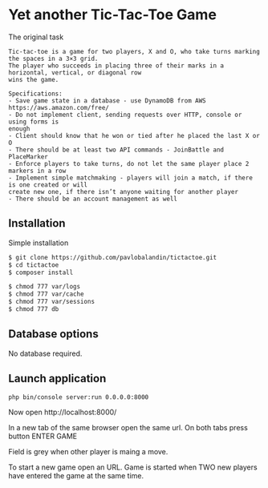 Yet another Tic-Tac-Toe Game
=========

The original task

```text
Tic-tac-toe is a game for two players, X and O, who take turns marking the spaces in a 3×3 grid.
The player who succeeds in placing three of their marks in a horizontal, vertical, or diagonal row
wins the game.

Specifications:
- Save game state in a database - use DynamoDB from AWS
https://aws.amazon.com/free/
- Do not implement client​, sending requests over HTTP, console or using forms is
enough
- Client should know that he won or tied after he placed the last X or O
- There should be at least two API commands - JoinBattle and PlaceMarker
- Enforce players to take turns, do not let the same player place 2 markers in a row
- Implement simple matchmaking - players will join a match, if there is one created or will
create new one, if there isn’t anyone waiting for another player
- There should be an account management as well
```

## Installation

Simple installation

```bash
$ git clone https://github.com/pavlobalandin/tictactoe.git
$ cd tictactoe
$ composer install

$ chmod 777 var/logs
$ chmod 777 var/cache
$ chmod 777 var/sessions
$ chmod 777 db
```

## Database options

No database required.

## Launch application

```bash
php bin/console server:run 0.0.0.0:8000
```

Now open http://localhost:8000/

In a new tab of the same browser open the same url.
On both tabs press button ENTER GAME

Field is grey when other player is maing a move.

To start a new game open an URL.
Game is started when TWO new players have entered the game at the same time.